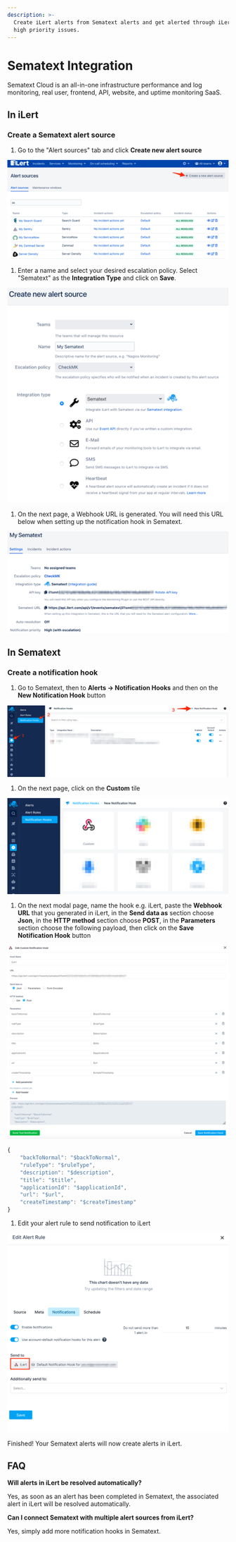 ```yaml
---
description: >-
  Create iLert alerts from Sematext alerts and get alerted through iLert for
  high priority issues.
---
```


# Sematext Integration

Sematext Cloud is an all-in-one infrastructure performance and log monitoring, real user, frontend, API, website, and uptime monitoring SaaS.

## In iLert <a id="in-ilert"></a>

### Create a Sematext alert source <a id="create-alert-source"></a>

1. Go to the "Alert sources" tab and click **Create new alert source**

![](../.gitbook/assets/screenshot_16_03_21__16_37.png)

1. Enter a name and select your desired escalation policy. Select "Sematext" as the **Integration Type** and click on **Save**.

![](../.gitbook/assets/screenshot_16_03_21__16_56.png)

1. On the next page, a Webhook URL is generated. You will need this URL below when setting up the notification hook in Sematext.

![](../.gitbook/assets/screenshot_16_03_21__16_57.png)

## In Sematext <a id="in-splunk"></a>

### Create a notification hook <a id="create-action-sequences"></a>

1. Go to Sematext, then to **Alerts -&gt; Notification Hooks** and then on the **New Notification Hook** button

![](../.gitbook/assets/screenshot_16_03_21__17_00.png)

1. On the next page,  click on the **Custom** tile

![](../.gitbook/assets/screenshot_16_03_21__17_03.png)

1. On the next modal page, name the hook e.g. iLert, paste the **Webhook URL** that you generated in iLert, in the **Send data as** section choose **Json**, in the **HTTP method** section choose **POST**, in the **Parameters** section choose the following payload, then click on the **Save Notification Hook** button

![](../.gitbook/assets/screenshot_16_03_21__16_59.png)

```javascript
{
    "backToNormal": "$backToNormal",
    "ruleType": "$ruleType",
    "description": "$description",
    "title": "$title",
    "applicationId": "$applicationId",
    "url": "$url",
    "createTimestamp": "$createTimestamp"
}
```

1. Edit your alert rule to send notification to iLert

![](../.gitbook/assets/screenshot_16_03_21__17_08.png)

Finished! Your Sematext alerts will now create alerts in iLert.

## FAQ <a id="faq"></a>

**Will alerts in iLert be resolved automatically?**

Yes, as soon as an alert has been completed in Sematext, the associated alert in iLert will be resolved automatically.

**Can I connect Sematext with multiple alert sources from iLert?**

Yes, simply add more notification hooks in Sematext.

